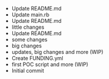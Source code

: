 - Update README.md
- Update main.rb
- Update README.md
- little changes
- Update README.md
- some changes
- big changes
- updates, big changes and more (WIP)
- Create FUNDING.yml
- first POC script and more (WIP)
- Initial commit
